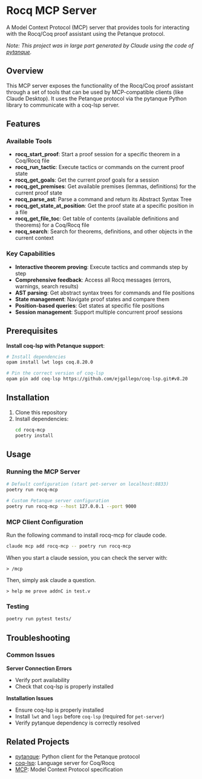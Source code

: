 # Rocq MCP Server

A Model Context Protocol (MCP) server that provides tools for interacting with the Rocq/Coq proof assistant using the Petanque protocol.

_Note: This project was in large part generated by Claude using the code of [pytanque](https://github.com/LLM4Rocq/pytanque.git)._

## Overview

This MCP server exposes the functionality of the Rocq/Coq proof assistant through a set of tools that can be used by MCP-compatible clients (like Claude Desktop). It uses the Petanque protocol via the pytanque Python library to communicate with a coq-lsp server.

## Features

### Available Tools

- **rocq_start_proof**: Start a proof session for a specific theorem in a Coq/Rocq file
- **rocq_run_tactic**: Execute tactics or commands on the current proof state  
- **rocq_get_goals**: Get the current proof goals for a session
- **rocq_get_premises**: Get available premises (lemmas, definitions) for the current proof state
- **rocq_parse_ast**: Parse a command and return its Abstract Syntax Tree
- **rocq_get_state_at_position**: Get the proof state at a specific position in a file
- **rocq_get_file_toc**: Get table of contents (available definitions and theorems) for a Coq/Rocq file
- **rocq_search**: Search for theorems, definitions, and other objects in the current context

### Key Capabilities

- **Interactive theorem proving**: Execute tactics and commands step by step
- **Comprehensive feedback**: Access all Rocq messages (errors, warnings, search results)
- **AST parsing**: Get abstract syntax trees for commands and file positions
- **State management**: Navigate proof states and compare them
- **Position-based queries**: Get states at specific file positions
- **Session management**: Support multiple concurrent proof sessions

## Prerequisites

**Install coq-lsp with Petanque support**:
```bash
# Install dependencies
opam install lwt logs coq.8.20.0

# Pin the correct version of coq-lsp
opam pin add coq-lsp https://github.com/ejgallego/coq-lsp.git#v8.20
```


## Installation

1. Clone this repository
2. Install dependencies:
   ```bash
   cd rocq-mcp
   poetry install
   ```

## Usage

### Running the MCP Server

```bash
# Default configuration (start pet-server on localhost:8833)
poetry run rocq-mcp

# Custom Petanque server configuration  
poetry run rocq-mcp --host 127.0.0.1 --port 9000
```

### MCP Client Configuration

Run the following command to install rocq-mcp for claude code.

```bash
claude mcp add rocq-mcp -- poetry run rocq-mcp
```

When you start a claude session, you can check the server with:

```
> /mcp
```

Then, simply ask claude a question.

```
> help me prove addnC in test.v
```

### Testing

```bash
poetry run pytest tests/
```

## Troubleshooting

### Common Issues

**Server Connection Errors**
- Verify port availability
- Check that coq-lsp is properly installed

**Installation Issues**
- Ensure coq-lsp is properly installed
- Install `lwt` and `logs` before `coq-lsp` (required for `pet-server`)
- Verify pytanque dependency is correctly resolved


## Related Projects

- [pytanque](https://github.com/LLM4Rocq/pytanque.git): Python client for the Petanque protocol
- [coq-lsp](https://github.com/ejgallego/coq-lsp): Language server for Coq/Rocq
- [MCP](https://github.com/modelcontextprotocol): Model Context Protocol specification